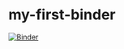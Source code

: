 # my-first-binder
[![Binder](https://mybinder.org/badge_logo.svg)](https://mybinder.org/v2/gh/dcubero10163/my-first-binder/HEAD)

